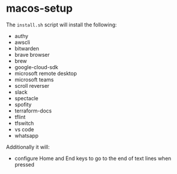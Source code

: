 # macos-setup

The `install.sh` script will install the following:
- authy
- awscli
- bitwarden
- brave browser
- brew
- google-cloud-sdk
- microsoft remote desktop
- microsoft teams
- scroll reverser
- slack
- spectacle
- spofity
- terraform-docs
- tflint
- tfswitch
- vs code
- whatsapp

Additionally it will:
- configure Home and End keys to go to the end of text lines when pressed

